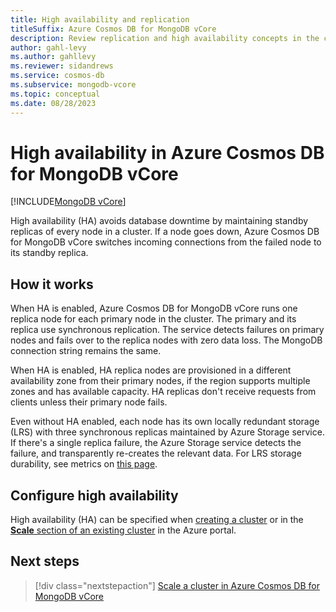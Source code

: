```yaml
---
title: High availability and replication
titleSuffix: Azure Cosmos DB for MongoDB vCore
description: Review replication and high availability concepts in the context of Azure Cosmos DB for MongoDB vCore.
author: gahl-levy
ms.author: gahllevy
ms.reviewer: sidandrews
ms.service: cosmos-db
ms.subservice: mongodb-vcore
ms.topic: conceptual
ms.date: 08/28/2023
---
```


# High availability in Azure Cosmos DB for MongoDB vCore

[!INCLUDE[MongoDB vCore](../../includes/appliesto-mongodb-vcore.md)]

High availability (HA) avoids database downtime by maintaining standby replicas of every node in a cluster. If a node goes down, Azure Cosmos DB for MongoDB vCore switches incoming connections from the failed node to its standby replica.

## How it works

When HA is enabled, Azure Cosmos DB for MongoDB vCore runs one replica node for each primary node in the cluster. The primary and its replica use synchronous replication. The service detects failures on primary nodes and fails over to the replica nodes with zero data loss. The MongoDB connection string remains the same.

When HA is enabled, HA replica nodes are provisioned in a different availability zone from their primary nodes, if the region supports multiple zones and has available capacity. HA replicas don't receive requests from clients unless their primary node fails.

Even without HA enabled, each node has its own locally redundant storage (LRS) with three synchronous replicas maintained by Azure Storage service. If there's a single replica failure, the Azure Storage service detects the failure, and transparently re-creates the relevant data. For LRS storage durability, see metrics on [this page](../../../storage/common/storage-redundancy.md#summary-of-redundancy-options).

## Configure high availability

High availability (HA) can be specified when [creating a cluster](quickstart-portal.md) or in the [**Scale** section of an existing cluster](how-to-scale-cluster.md) in the Azure portal.

## Next steps

> [!div class="nextstepaction"]
> [Scale a cluster in Azure Cosmos DB for MongoDB vCore](how-to-scale-cluster.md)
